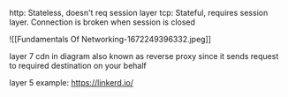 http: Stateless, doesn't req session layer
tcp: Stateful, requires session layer. Connection is broken when session is closed

![[Fundamentals Of Networking-1672249396332.jpeg]]

layer 7 cdn in diagram also known as reverse proxy since it sends request to required destination on your behalf

layer 5 example: https://linkerd.io/





